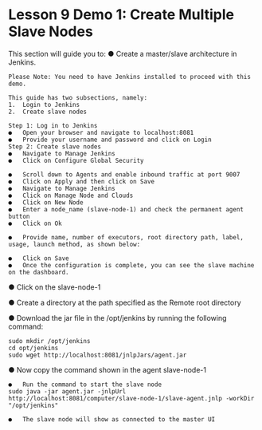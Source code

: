 # Lesson 9 Demo 1: Create Multiple Slave Nodes
This section will guide you to:
●	Create a master/slave architecture in Jenkins.
```
Please Note: You need to have Jenkins installed to proceed with this demo.

This guide has two subsections, namely:
1.	Login to Jenkins
2.	Create slave nodes

Step 1: Log in to Jenkins
●	Open your browser and navigate to localhost:8081
●	Provide your username and password and click on Login
Step 2: Create slave nodes
●	Navigate to Manage Jenkins
●	Click on Configure Global Security
 
●	Scroll down to Agents and enable inbound traffic at port 9007
●	Click on Apply and then click on Save
●	Navigate to Manage Jenkins
●	Click on Manage Node and Clouds
●	Click on New Node
●	Enter a node_name (slave-node-1) and check the permanent agent button
●	Click on Ok
 
●	Provide name, number of executors, root directory path, label, usage, launch method, as shown below:
 
●	Click on Save
●	Once the configuration is complete, you can see the slave machine on the dashboard.
``` 

●	Click on the slave-node-1 

●	Create a directory at the path specified as the Remote root directory


●	Download the jar file in the /opt/jenkins by running the following command:

```
sudo mkdir /opt/jenkins
cd opt/jenkins
sudo wget http://localhost:8081/jnlpJars/agent.jar
```

●	Now copy the command shown in the agent slave-node-1
 
```
●	Run the command to start the slave node
sudo java -jar agent.jar -jnlpUrl http://localhost:8081/computer/slave-node-1/slave-agent.jnlp -workDir "/opt/jenkins"
 
●	The slave node will show as connected to the master UI
 
```